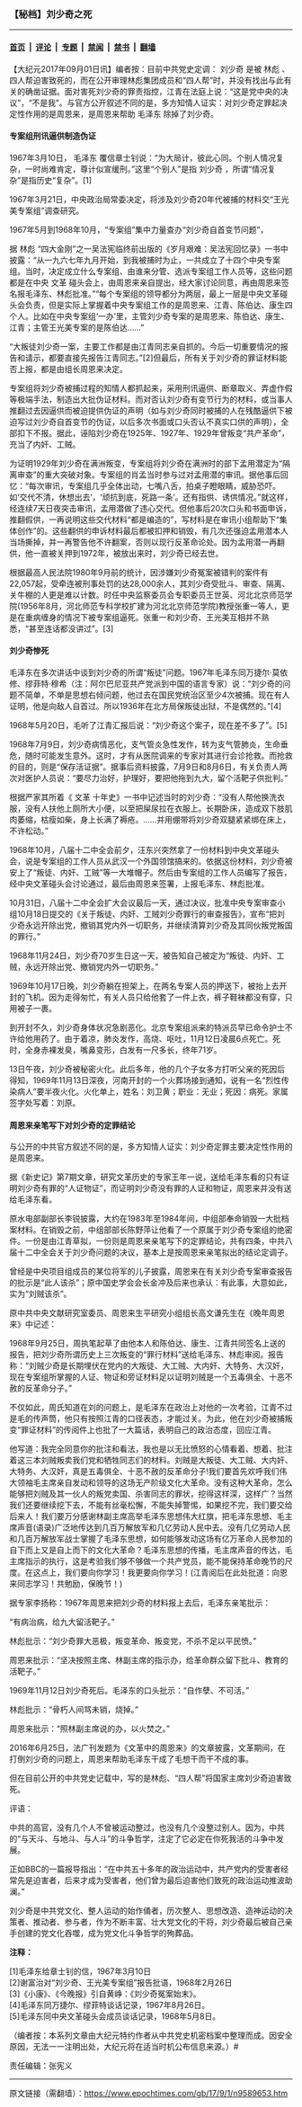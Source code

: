 ### 【秘档】刘少奇之死

---

#### [首页](../../../..?n9589653) &nbsp;|&nbsp; [评论](../../../../../epoch-comment?n9589653) &nbsp;|&nbsp; [专题](../../../../../epoch-special?n9589653) &nbsp;|&nbsp; [禁闻](../../../../../epoch-news?n9589653) &nbsp;|&nbsp; [禁书](../../../../../books?n9589653) &nbsp;|&nbsp; [翻墙](https://github.com/gfw-breaker/nogfw/blob/master/README.md?n9589653)


<div class="post_content" id="artbody" itemprop="articleBody">
 <!-- article content begin -->
 <p>
  【大纪元2017年09月01日讯】编者按：目前中共党史定调：
  <ok href="https://www.epochtimes.com/gb/tag/%E5%88%98%E5%B0%91%E5%A5%87.html">
   刘少奇
  </ok>
  是被
  <ok href="https://www.epochtimes.com/gb/tag/%E6%9E%97%E5%BD%AA.html">
   林彪
  </ok>
  、四人帮迫害致死的，而在公开审理林彪集团成员和“四人帮”时，并没有找出与此有关的确凿证据。面对害死刘少奇的罪责指控，江青在法庭上说：“这是党中央的决议”，“不是我”。与官方公开叙述不同的是，多方知情人证实：对刘少奇定罪起决定性作用的是周恩来，是周恩来帮助
  <ok href="https://www.epochtimes.com/gb/tag/%E6%AF%9B%E6%B3%BD%E4%B8%9C.html">
   毛泽东
  </ok>
  除掉了刘少奇。
 </p>
 <h4>
  <strong>
   专案组刑讯逼供制造伪证
  </strong>
 </h4>
 <p>
  1967年3月10日，
  <ok href="https://www.epochtimes.com/gb/tag/%E6%AF%9B%E6%B3%BD%E4%B8%9C.html">
   毛泽东
  </ok>
  覆信章士钊说：“为大局计，彼此心同。个别人情况复杂，一时尚难肯定，尊计似宣缓刑。”这里“个别人”是指
  <ok href="https://www.epochtimes.com/gb/tag/%E5%88%98%E5%B0%91%E5%A5%87.html">
   刘少奇
  </ok>
  ，所谓“情况复杂”是指历史“复杂”。[1]
 </p>
 <p>
  1967年3月21日，中央政治局常委决定，将涉及刘少奇20年代被捕的材料交“王光美专案组”调查研究。
 </p>
 <p>
  1967年5月到1968年10月，“专案组”集中力量查办“刘少奇自首变节问题”，
 </p>
 <p>
  据
  <ok href="https://www.epochtimes.com/gb/tag/%E6%9E%97%E5%BD%AA.html">
   林彪
  </ok>
  “四大金刚”之一吴法宪临终前出版的《岁月艰难：吴法宪回忆录》一书中披露：“从一九六七年九月开始，到我被捕时为止，一共成立了十四个中央专案组。当时，决定成立什么专案组、由谁来分管、选派专案组工作人员等，这些问题都是在中央
  <ok href="https://www.epochtimes.com/gb/tag/%E6%96%87%E9%9D%A9.html">
   文革
  </ok>
  碰头会上，由周恩来亲自提出，经大家讨论同意，再由周恩来签名报毛泽东、林彪批准。”“每个专案组的领导都分为两层，最上一层是中央文革碰头会负责，但是实际上掌握着中央专案组工作的是周恩来、江青、陈伯达、康生四个人。比如在中央专案组‘一办’里，主管刘少奇专案的是周恩来、陈伯达、康生、江青；主管王光美专案的是陈伯达……”
 </p>
 <p>
  “大叛徒刘少奇一案，主要工作都是由江青同志亲自抓的。今后一切重要情况的报告和请示，都要直接先报告江青同志。”[2]但最后，所有关于刘少奇的罪证材料能否上报，都是由组长周恩来决定。
 </p>
 <p>
  专案组将刘少奇被捕过程的知情人都抓起来，采用刑讯逼供、断章取义、弄虚作假等极端手法，制造出大批伪证材料。而对否认刘少奇有变节行为的材料，或当事人推翻过去因逼供而被迫提供伪证的声明（如与刘少奇同时被捕的人在残酷逼供下被迫写过刘少奇自首变节的伪证，以后多次书面或口头否认不真实口供的声明），全部扣下不报。据此，诬陷刘少奇在1925年、1927年、1929年曾叛变“共产革命”，充当了内奸、工贼。
 </p>
 <p>
  为证明1929年刘少奇在满洲叛变，专案组将刘少奇在满洲时的部下孟用潜定为“隔离审查”的重大突破对象。专案组的肖孟当时参与过对孟用潜的审讯。据他事后回忆：“每次审讯，专案组几乎全体出动，七嘴八舌，拍桌子瞪眼睛，威胁恐吓。如‘交代不清，休想出去’，‘顽抗到底，死路一条’。还有指供、诱供情况。”就这样，经连续7天日夜突击审讯，孟用潜做了违心交代。但他事后20次口头和书面申诉，推翻假供，一再说明这些交代材料“都是编造的”，写材料是在审讯小组帮助下“集体创作”的。这些翻供的申诉材料最后都被扣押和销毁，有几次还强迫孟用潜本人当场撕掉，并一再警告他不许翻案，否则以现行反革命论处。因为孟用潜一再翻供，他一直被关押到1972年，被放出来时，刘少奇已经去世。
 </p>
 <p>
  根据最高人民法院1980年9月前的统计，因涉嫌刘少奇冤案被错判的案件有22,057起，受牵连被刑事处罚的达28,000余人，其刘少奇受批斗、审查、隔离、关牛棚的人更是难以计数。时任中央监察委员会专职委员王世英、河北北京师范学院(1956年8月，河北师范专科学校扩建为河北北京师范学院)教授张重一等人，更是在重病缠身的情况下被专案组逼死。张重一和刘少奇、王光美互相并不熟悉，“甚至连话都没讲过”。[3]
 </p>
 <h4>
  <strong>
   刘少奇惨死
  </strong>
 </h4>
 <p>
  毛泽东在多次讲话中谈到刘少奇的所谓“叛徒”问题。1967年毛泽东同万捷尔·莫依修、缪菲特·穆希（注：阿尔巴尼亚共产党派到中国的语言专家）说：“刘少奇的问题不简单，不单是思想右倾问题，他过去在国民党统治区至少4次被捕。现在有人证明，他是向敌人自首过。所以1936年在北方局保叛徒出狱，不是偶然的。”[4]
 </p>
 <p>
  1968年5月20日，毛听了江青汇报后说：“刘少奇这个案子，现在差不多了”。[5]
 </p>
 <p>
  1968年7月9日，刘少奇病情恶化，支气管炎急性发作，转为支气管肺炎，生命垂危，随时可能发生意外。这时，才有从医院调来的专家对其进行会诊抢救。而抢救的目的，则是“保存活证据”。据事后资料披露，7月9日和8月6日，有关负责人两次对医护人员说：“要尽力治好，护理好，要把他拖到九大，留个活靶子供批判。”
 </p>
 <p>
  根据严家其所着《
  <ok href="https://www.epochtimes.com/gb/tag/%E6%96%87%E9%9D%A9.html">
   文革
  </ok>
  十年史》一书中记述当时的刘少奇：“没有人帮他换洗衣服，没有人扶他上厕所大小便，以至把屎尿拉在衣服上。长期卧床，造成双下肢肌肉萎缩，枯瘦如柴，身上长满了褥疮。……并用绷带将刘少奇双腿紧紧绑在床上，不许松动。”
 </p>
 <p>
  1968年10月，八届十二中全会前夕，汪东兴突然拿了一份材料到中央文革碰头会，说是专案组的工作人员从武汉一个外国领馆搞来的。依据这份材料，刘少奇被安上了“叛徒、内奸、工贼”等一大堆帽子。然后由专案组的工作人员编写了报告，经中央文革碰头会讨论通过，最后由周恩来签署，上报毛泽东、林彪批准。
 </p>
 <p>
  10月31日，八届十二中全会扩大会议最后一天，通过决议，批准中央专案审查小组10月18日提交的《关于叛徒、内奸、工贼刘少奇罪行的审查报告》，宣布“把刘少奇永远开除出党，撤销其党内外一切职务，并继续清算刘少奇及其同伙叛党叛国的罪行。”
 </p>
 <p>
  1968年11月24日，刘少奇70岁生日这一天，被告知自己被定为“叛徒、内奸、工贼，永远开除出党、撤销党内外一切职务。”
 </p>
 <p>
  1969年10月17日晚，刘少奇躺在担架上，在两名专案人员的押送下，被抬上去开封的飞机。因为走得匆忙，有关人员只给他套了一件上衣，裤子鞋袜都没有穿，只用被子一裹。
 </p>
 <p>
  到开封不久，刘少奇身体状况急剧恶化。北京专案组派来的特派员早已命令护士不许给他用药了。由于着凉，肺炎发作，高烧、呕吐，11月12日凌晨6点死亡。死时，全身赤裸发臭，嘴鼻变形，白发有一尺多长，终年71岁。
 </p>
 <p>
  13日午夜，刘少奇被秘密火化。此后多年，他的几个子女多方打听父亲的死因后得知，1969年11月13日深夜，河南开封的一个火葬场接到通知，说有一名“烈性传染病人”要半夜火化。火化单上，姓名：刘卫黄；职业：无业；死因：病死。家属签字处写着：刘原。
 </p>
 <h4>
  <strong>
   周恩来亲笔写下对刘少奇的定罪结论
  </strong>
 </h4>
 <p>
  与公开的中共官方叙述不同的是，多方知情人证实：刘少奇定罪主要决定性作用的是周恩来。
 </p>
 <p>
  据《新史记》第7期文章，研究文革历史的专家王年一说，送给毛泽东看的只有证明刘少奇有罪的“人证物证”，而证明刘少奇没有罪的人证和物证，周恩来并没有送给毛泽东看。
 </p>
 <p>
  原水电部副部长李锐披露，大约在1983年至1984年间，中组部奉命销毁一大批档案材料。在销毁之前，中组部部长陈野萍让他看了一个原属于刘少奇专案组的绝密件。一份是由江青草拟，一份则是周恩来亲笔写下的定罪结论，共有四条，中共八届十二中全会关于刘少奇问题的决议，基本上是按周恩来亲笔拟出的结论定调子。
 </p>
 <p>
  曾经是中央项目组成员的某位将军的儿子披露，周恩来在有关刘少奇专案审查报告的批示是“此人该杀”；原中国史学会会长金冲及后来也承认：有此事，大意如此，实为“刘贼该杀”。
 </p>
 <p>
  原中共中央文献研究室委员、周恩来生平研究小组组长高文谦先生在《晚年周恩来》中记述：
 </p>
 <p>
  1968年9月25日，周执笔起草了由他本人和陈伯达、康生、江青共同签名上送的报告，把刘少奇所谓历史上三次叛变的“罪行材料”送给毛泽东、林彪审阅。报告称：“刘贼少奇是长期埋伏在党内的大叛徒、大工贼、大内奸、大特务、大汉奸，现在专案组所掌握的人证、物证和旁证材料足以证明刘贼是一个五毒俱全、十恶不赦的反革命分子。”
 </p>
 <p>
  不仅如此，周氏知道在刘的问题上，是毛泽东在政治上对他的一次考验，江青不过是毛的传声筒，他只有按照江青的口径表态，才能过关。为此，他在刘少奇被捕叛变“罪证材料”的传阅件上也批了一大篇话，表明自己的政治态度，回应江青。
 </p>
 <p>
  他写道：我完全同意你的批注和看法，我也是以无比愤怒的心情看着、想着、批注着这三本刘贼叛卖我们党和牺牲同志们的材料。刘贼是大叛徒、大工贼、大内奸、大特务、大汉奸，真是五毒俱全、十恶不赦的反革命分子!我们要首先欢呼我们伟大领袖毛主席亲自发动和领导的这场无产阶级文化大革命。没有这种大革命，怎么能够把刘贼及其一伙人的叛党卖国、杀害同志的罪状，挖得这样深，这样广？当然我们还要继续挖下去，不能有丝毫松懈，不能失掉警惕，如果挖不完，我们要交给后来人！我们要万分感谢林副主席高举毛泽东思想伟大红旗，把毛泽东思想、毛主席声音(语录)广泛地传达到几百万解放军和几亿劳动人民中去。没有几亿劳动人民和几百万解放军战士掌握了毛泽东思想，如何能够发动这场有亿万革命人民参加的自下而上又是自上而下的文化大革命？毛泽东思想的传播，毛主席声音的传达，毛主席指示的执行，这是考验我们够不够做一个共产党员，能不能保持革命晚节的尺度。在这点上，我们要向你学习！我更要向你学习！(江青阅后在此处批道：向恩来同志学习！共勉励，保晚节！)
 </p>
 <p>
  据专家李扬称：1967年周恩来把刘少奇的材料报上去后，毛泽东亲笔批示：
 </p>
 <p>
  “有病治病，给九大留活靶子。”
 </p>
 <p>
  林彪批示：“刘少奇罪大恶极，叛变革命、叛变党，不杀不足以平民愤。”
 </p>
 <p>
  周恩来批示：“坚决按照主席、林副主席的指示办，给革命群众留下批斗、教育的活靶子。”
 </p>
 <p>
  1969年11月12日刘少奇死后。毛泽东的口头批示：“自作孽、不可活。”
 </p>
 <p>
  林彪批示：“骨朽人间骂未销，烧掉。”
 </p>
 <p>
  周恩来批示：“照林副主席说的办，以火焚之。”
 </p>
 <p>
  2016年6月25日，法广刊发题为《文革中的周恩来》的文章披露，文革期间，在打倒刘少奇的问题上，周恩来帮助毛泽东干成了毛想干而干不成的事。
 </p>
 <p>
  但在目前公开的中共党史记载中，写的是林彪、“四人帮”将国家主席刘少奇迫害致死。
 </p>
 <p>
  评语：
 </p>
 <p>
  中共的高官，没有几个人不曾被运动整过，也没有几个没整过别人。因为，中共的“与天斗、与地斗、与人斗”的斗争哲学，注定了它必定在你死我活的斗争中发展。
 </p>
 <p>
  正如BBC的一篇报导指出：“在中共五十多年的政治运动中，共产党内的受害者经常先是迫害者，后来才成为受害者，他们曾为最后迫害他们致死的政治运动推波助澜。”
 </p>
 <p>
  刘少奇是中共党文化、整人运动的始作俑者，历次整人、思想改造、造神运动的决策者、推动者、参与者，作为不断丰富、壮大党文化的干将，刘少奇最后被自己亲手创建的党文化吞噬，成为党文化斗争哲学的殉葬品。
 </p>
 <p>
  <strong>
   注释：
  </strong>
 </p>
 <p>
  [1]毛泽东给章士钊的信，1967年3月10日
  <br/>
  [2]谢富治对“刘少奇、王光美专案组”报告批语，1968年2月26日
  <br/>
  [3]《小康》、《今晚报》引自黄峥：《刘少奇冤案始末》。
  <br/>
  [4]毛泽东同万捷尔、缪菲特谈话记录，1967年8月26日。
  <br/>
  [5]毛泽东同中央文革碰头会成员谈话记录，1968年5月8日。
 </p>
 <p>
  （编者按：本系列文章由大纪元特约作者从中共党史机密档案中整理而成。因安全原因，无法一一注明出处，大纪元将在适当时机公布信息来源。）#
 </p>
 <p>
  责任编辑：张宪义
 </p>
 <!-- article content end -->
 <div id="below_article_ad">
 </div>
</div>


---

原文链接（需翻墙）：https://www.epochtimes.com/gb/17/9/1/n9589653.htm